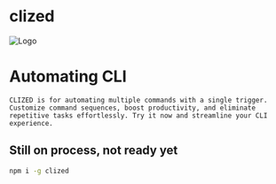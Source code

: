 # clized

![Logo](https://i.ibb.co/NLfhVFc/Capfdffdture-removebg-preview.png)

# Automating CLI

`
CLIZED is for automating multiple commands with a single trigger. Customize command sequences, boost productivity, and eliminate repetitive tasks effortlessly. Try it now and streamline your CLI experience.
`

## Still on process, not ready yet

```bash
npm i -g clized
```
